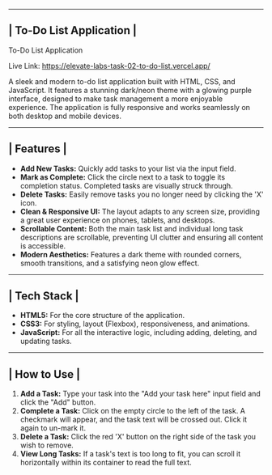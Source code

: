 ------------------------------
|    To-Do List Application   |
------------------------------
 To-Do List Application

Live Link: https://elevate-labs-task-02-to-do-list.vercel.app/

A sleek and modern to-do list application built with HTML, CSS, and JavaScript. It features a stunning dark/neon theme with a glowing purple interface, designed to make task management a more enjoyable experience. The application is fully responsive and works seamlessly on both desktop and mobile devices.

----------------
|   Features   |
----------------

* **Add New Tasks:** Quickly add tasks to your list via the input field.
* **Mark as Complete:** Click the circle next to a task to toggle its completion status. Completed tasks are visually struck through.
* **Delete Tasks:** Easily remove tasks you no longer need by clicking the 'X' icon.
* **Clean & Responsive UI:** The layout adapts to any screen size, providing a great user experience on phones, tablets, and desktops.
* **Scrollable Content:** Both the main task list and individual long task descriptions are scrollable, preventing UI clutter and ensuring all content is accessible.
* **Modern Aesthetics:** Features a dark theme with rounded corners, smooth transitions, and a satisfying neon glow effect.

-----------------
|   Tech Stack  |
-----------------

* **HTML5:** For the core structure of the application.
* **CSS3:** For styling, layout (Flexbox), responsiveness, and animations.
* **JavaScript:** For all the interactive logic, including adding, deleting, and updating tasks.

--------------------
|   How to Use   |
--------------------

1.  **Add a Task:** Type your task into the "Add your task here" input field and click the "Add" button.
2.  **Complete a Task:** Click on the empty circle to the left of the task. A checkmark will appear, and the task text will be crossed out. Click it again to un-mark it.
3.  **Delete a Task:** Click the red 'X' button on the right side of the task you wish to remove.
4.  **View Long Tasks:** If a task's text is too long to fit, you can scroll it horizontally within its container to read the full text.
